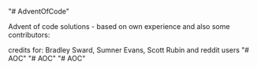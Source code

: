 "# AdventOfCode" 

Advent of code solutions - based on own experience and also some contributors:

credits for:
Bradley Sward, Sumner Evans, Scott Rubin and reddit users
"# AOC" 
"# AOC"  "# AOC" 
